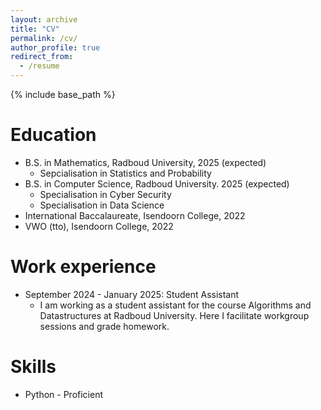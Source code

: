 ```yaml
---
layout: archive
title: "CV"
permalink: /cv/
author_profile: true
redirect_from:
  - /resume
---
```


{% include base_path %}

Education
======
* B.S. in Mathematics, Radboud University, 2025 (expected)
  * Sepcialisation in Statistics and Probability
* B.S. in Computer Science, Radboud University. 2025 (expected)
  * Specialisation in Cyber Security
  * Specialisation in Data Science
* International Baccalaureate, Isendoorn College, 2022
* VWO (tto), Isendoorn College, 2022

Work experience
======
* September 2024 - January 2025: Student Assistant
  * I am working as a student assistant for the course Algorithms and Datastructures at Radboud University. Here I facilitate workgroup sessions and grade homework. 

Skills
======
* Python - Proficient
